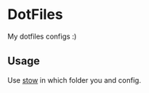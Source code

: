 # DotFiles

My dotfiles configs :)

## Usage

Use [stow](https://github.com/aspiers/stow) in which folder you and config.
